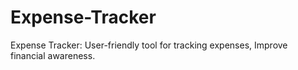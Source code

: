 # Expense-Tracker
Expense Tracker: User-friendly tool for tracking expenses, Improve financial awareness.
